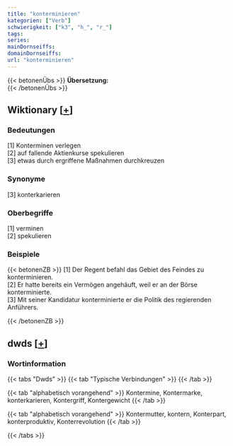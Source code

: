 ```yaml
---
title: "konterminieren"
kategorien: ["Verb"]
schwierigkeit: ["k3", "h_", "r_"]
tags:
series:
mainDornseiffs:
domainDornseiffs:
url: "konterminieren"
---
```


{{< betonenÜbs >}}
**Übersetzung:**  
{{< /betonenÜbs >}}

## Wiktionary [[+](https://de.wiktionary.org/wiki/konterminieren)]

### Bedeutungen
[1] Konterminen verlegen  
[2] auf fallende Aktienkurse spekulieren  
[3] etwas durch ergriffene Maßnahmen durchkreuzen  

### Synonyme
[3] konterkarieren  

### Oberbegriffe
[1] verminen  
[2] spekulieren  

### Beispiele
{{< betonenZB >}}
[1] Der Regent befahl das Gebiet des Feindes zu konterminieren.  
[2] Er hatte bereits ein Vermögen angehäuft, weil er an der Börse konterminierte.  
[3] Mit seiner Kandidatur konterminierte er die Politik des regierenden Anführers.  

{{< /betonenZB >}}


## dwds [[+](https://www.dwds.de/wb/konterminieren)]

### Wortinformation
{{< tabs "Dwds" >}}
{{< tab "Typische Verbindungen" >}}
{{< /tab >}}

{{< tab "alphabetisch vorangehend" >}}
Kontermine, Kontermarke, konterkarieren, Kontergriff, Kontergewicht
{{< /tab >}}

{{< tab "alphabetisch vorangehend" >}}
Kontermutter, kontern, Konterpart, konterproduktiv, Konterrevolution
{{< /tab >}}

{{< /tabs >}}

